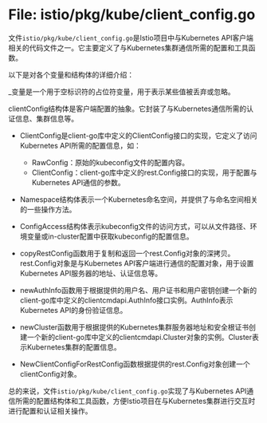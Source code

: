 # File: istio/pkg/kube/client_config.go

文件`istio/pkg/kube/client_config.go`是Istio项目中与Kubernetes API客户端相关的代码文件之一。它主要定义了与Kubernetes集群通信所需的配置和工具函数。

以下是对各个变量和结构体的详细介绍：

_变量是一个用于空标识符的占位符变量，用于表示某些值被丢弃或忽略。

clientConfig结构体是客户端配置的抽象。它封装了与Kubernetes通信所需的认证信息、集群信息等。

- ClientConfig是client-go库中定义的ClientConfig接口的实现，它定义了访问Kubernetes API所需的配置信息，如：
  - RawConfig：原始的kubeconfig文件的配置内容。
  - ClientConfig：client-go库中定义的rest.Config接口的实现，用于配置与Kubernetes API通信的参数。
  
- Namespace结构体表示一个Kubernetes命名空间，并提供了与命名空间相关的一些操作方法。

- ConfigAccess结构体表示kubeconfig文件的访问方式，可以从文件路径、环境变量或in-cluster配置中获取kubeconfig的配置信息。

- copyRestConfig函数用于复制和返回一个rest.Config对象的深拷贝。rest.Config对象是与Kubernetes API客户端进行通信的配置对象，用于设置Kubernetes API服务器的地址、认证信息等。

- newAuthInfo函数用于根据提供的用户名、用户证书和用户密钥创建一个新的client-go库中定义的clientcmdapi.AuthInfo接口实例。AuthInfo表示Kubernetes API的身份验证信息。

- newCluster函数用于根据提供的Kubernetes集群服务器地址和安全根证书创建一个新的client-go库中定义的clientcmdapi.Cluster对象的实例。Cluster表示Kubernetes集群的配置信息。

- NewClientConfigForRestConfig函数根据提供的rest.Config对象创建一个clientConfig对象。

总的来说，文件`istio/pkg/kube/client_config.go`实现了与Kubernetes API通信所需的配置结构体和工具函数，方便Istio项目在与Kubernetes集群进行交互时进行配置和认证相关操作。

